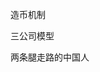 造币机制


三公司模型



两条腿走路的中国人










































































































